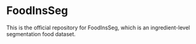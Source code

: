 # FoodInsSeg
This is the official repository for FoodInsSeg, which is an ingredient-level segmentation food dataset.

